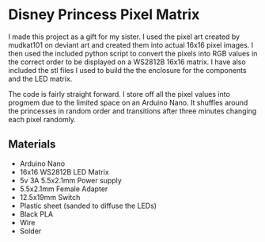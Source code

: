 # Disney Princess Pixel Matrix
I made this project as a gift for my sister. I used the pixel art created by mudkat101 on deviant art and created them into actual 16x16 pixel images.
I then used the included python script to convert the pixels into RGB values in the correct order to be displayed on a WS2812B 16x16 matrix.
I have also included the stl files I used to build the the enclosure for the components and the LED matrix.

The code is fairly straight forward. I store off all the pixel values into progmem due to the limited space on an Arduino Nano. It shuffles around the princesses in random order and transitions after three minutes changing each pixel randomly.

## Materials
* Arduino Nano
* 16x16 WS2812B LED Matrix
* 5v 3A 5.5x2.1mm Power supply
* 5.5x2.1mm Female Adapter
* 12.5x19mm Switch
* Plastic sheet (sanded to diffuse the LEDs)
* Black PLA
* Wire
* Solder
